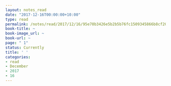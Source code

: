```yaml
---
layout: notes_read
date: "2017-12-16T00:00:00+10:00"
type: read
permalink: /notes/read/2017/12/16/95e70b3426e5b2b5b76fc1509345866b8cf204ab.html
book-title: ~
book-image_url: ~
book-url: ~
page: " 1"
status: Currently
title: ' '
categories:
- read
- December
- 2017
- 16
---
```


